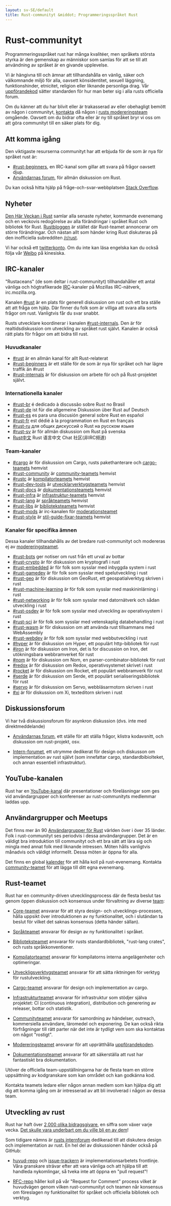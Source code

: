 ```yaml
---
layout: sv-SE/default
title: Rust-communityt &middot; Programmeringsspråket Rust
---
```


# Rust-communityt

Programmeringsspråket rust har många kvalitéer, men språkets
största styrka är den gemenskap av människor som samlas för att
se till att användning av språket är en givande upplevelse.

Vi är hängivna till och ämnar att tillhandahålla en vänlig, säker
och välkomnande miljö för alla, oavsett könsidentitet, sexuell läggning,
funktionshinder, etnicitet, religion eller liknande personliga
drag. Vår [uppförandekod][coc] sätter standarden för hur man beter
sig i alla rusts officiella forum.

Om du känner att du har blivit eller är trakasserad av eller
obehagligt bemött av någon i communityt, [kontakta][mod_team_email]
då någon i [rusts modereringsteam][mod_team] omgående. Oavsett om
du bidrar ofta eller är ny till språket bryr vi oss om att göra
communityt till en säker plats för dig.

[coc]: conduct.html
[mod_team_email]: mailto:rust-mods@rust-lang.org

## Att komma igång

Den viktigaste resurserna communityt har att erbjuda för de som
är nya för språket rust är:

- [#rust-beginners][beginners_irc], en IRC-kanal som gillar att
  svara på frågor oavsett djup.
- [Användarnas forum][users_forum], för allmän diskussion om Rust.

Du kan också hitta hjälp på fråge-och-svar-webbplatsen [Stack Overflow][stack_overflow].

[stack_overflow]: https://stackoverflow.com/questions/tagged/rust

## Nyheter

[Den Här Veckan i Rust][twir] samlar alla senaste nyheter, kommande
evenemang och en veckovis redogörelse av alla förändringar i språket Rust
och bibliotek för Rust. [Rustbloggen][rust_blog] är stället där Rust-teamet
annoncerar om större förändringar. Och nästan allt som händer kring Rust
diskuteras på den inofficiella subredditen [/r/rust][reddit].

Vi har också ett [twitterkonto][twitter]. Om du inte kan läsa engelska kan
du också följa vår [Weibo][weibo] på kinesiska.

[twir]: https://this-week-in-rust.org/
[rust_blog]: http://blog.rust-lang.org/
[reddit]: https://www.reddit.com/r/rust
[reddit_coc]: https://www.reddit.com/r/rust/comments/2rvrzx/our_code_of_conduct_please_read/
[twitter]: https://twitter.com/rustlang
[weibo]: http://weibo.com/u/5616913483

## IRC-kanaler

"Rustaceans" (de som deltar i rust-communityt) tillhandahåller ett antal
vänliga och högtrafikerade [IRC]-kanaler på Mozillas IRC-nätverk,
irc.mozilla.org.

Kanalen [#rust][rust_irc] är en plats för generell diskussion om rust och
ett bra ställe att att fråga om hjälp. Där finner du folk som är villiga
att svara alla sorts frågor om rust. Vanligtvis får du svar snabbt.

Rusts utvecklare koordinerar i kanalen [#rust-internals][internals_irc].
Den är för realtidsdiskussion om utveckling av språket rust självt.
Kanalen är också rätt plats för frågor om att bidra till rust.

### Huvudkanaler

- [#rust][rust_irc] är en allmän kanal för allt Rust-relaterat
- [#rust-beginners][beginners_irc] är ett ställe för de som är nya för språket
och har lägre traffik än #rust
- [#rust-internals][internals_irc] är för diskussion om arbete för och på
Rust-projektet självt.

### Internationella kanaler

- [#rust-br][br_irc] é dedicado à discussão sobre Rust no Brasil
- [#rust-de][de_irc] ist für die allgemeine Diskussion über Rust auf Deutsch
- [#rust-es][es_irc] es para una discusión general sobre Rust en español
- [#rust-fr][fr_irc] est dédié à la programmation en Rust en français
- [#rust-ru][ru_irc] для общих дискуссий о Rust на русском языке
- [#rust-sv](https://chat.mibbit.com/?server=irc.mozilla.org&channel=%23rust-sv) är för allmän diskussion om Rust på svenska
- [Rust中文][cn_org] Rust 语言中文 Chat 社区(非IRC频道)

### Team-kanaler

- [#cargo][cargo_irc] är för diskussion om Cargo, rusts pakethanterare och [cargo-teamets][cargo_team] hemvist
- [#rust-community][community_irc] är [community-teamets][community_team] hemvist
- [#rustc][rustc_irc] är [kompilatorteamets][compiler_team] hemvist
- [#rust-dev-tools][dev_tools_irc] är [utvecklarverktygsteamets][dev_tools_team] hemvist
- [#rust-docs][docs_irc] är [dokumentationsteamets][doc_team] hemvist
- [#rust-infra][infra_irc] är [infrastruktur-teamets][infra_team] hemvist
- [#rust-lang][lang_irc] är [språkteamets][language_team] hemvist
- [#rust-libs][libs_irc] är [biblioteksteamets][library_team] hemvist
- [#rust-mods][mod_irc] är irc-kanalen för [moderationsteamet][mod_team]
- [#rust-style][style_irc] är [stil-guide-fixar-teamets][style_team] hemvist

### Kanaler för specifika ämnen

Dessa kanaler tillhandahålls av det bredare rust-communityt och modereras ej
av [modereringsteamet][mod_team].

- [#rust-bots][bots_irc] ger notiser om rust från ett urval av bottar
- [#rust-crypto][crypto_irc] är för diskussion om kryptografi i rust
- [#rust-embedded][embedded_irc] är för folk som sysslar med inbyggda system i rust
- [#rust-gamedev][gamedev_irc] är för folk som sysslar med spelutveckling i rust
- [#rust-geo][rustgeo_irc] är för diskussion om GeoRust, ett geospatialverktyg skriven i rust
- [#rust-machine-learning][machine_learning_irc] är för folk som sysslar med maskininlärning i rust
- [#rust-networking][networking_irc] är för folk som sysslar med datornätverk och sådan utveckling i rust
- [#rust-osdev][osdev_irc] är för folk som sysslar med utveckling av operativsystem i rust
- [#rust-sci][sci_irc] är för folk som sysslar med vetenskaplig databehandling i rust
- [#rust-wasm][wasm_irc] är för diskussion om att använda rust tillsammans med WebAssembly
- [#rust-webdev][webdev_irc] är för folk som sysslar med webbutveckling i rust
- [#hyper][hyper_irc] är för diskussion om Hyper, ett populärt http-bibliotek för rust
- [#iron][iron_irc] är för diskussion om Iron, det is for discussion on Iron, det
utökningsbara webbramverket för rust
- [#nom][nom_irc] är för diskussion om Nom, en parser-combinator-bibliotek för rust
- [#redox][redox_irc] är för diskussion om Redox, operativsystemet skrivet i rust
- [#rocket][rocket_irc] är för diskussion om Rocket, ett populärt webbramverk för rust
- [#serde][serde_irc] är för diskussion om Serde, ett populärt serialiseringsbibliotek för rust
- [#servo][servo_irc] är för diskussion om Servo, webbläsarmotorn skriven i rust
- [#xi][xi_irc] är för diskussion om Xi, texteditorn skriven i rust

[IRC]: https://en.wikipedia.org/wiki/Internet_Relay_Chat
[beginners_irc]: https://chat.mibbit.com/?server=irc.mozilla.org&channel=%23rust-beginners
[bots_irc]: https://chat.mibbit.com/?server=irc.mozilla.org&channel=%23rust-bots
[br_irc]: https://chat.mibbit.com/?server=irc.mozilla.org&channel=%23rust-br
[cargo_irc]: https://chat.mibbit.com/?server=irc.mozilla.org&channel=%23cargo
[cn_org]: https://chat.rust-china.org/
[community_irc]: https://chat.mibbit.com/?server=irc.mozilla.org&channel=%23rust-community
[crypto_irc]: https://chat.mibbit.com/?server=irc.mozilla.org&channel=%23rust-crypto
[de_irc]: https://chat.mibbit.com/?server=irc.mozilla.org&channel=%23rust-de
[es_irc]: https://chat.mibbit.com/?server=irc.mozilla.org&channel=%23rust-es
[embedded_irc]: https://chat.mibbit.com/?server=irc.mozilla.org&channel=%23rust-embedded
[fr_irc]: https://chat.mibbit.com/?server=irc.mozilla.org&channel=%23rust-fr
[gamedev_irc]: https://chat.mibbit.com/?server=irc.mozilla.org&channel=%23rust-gamedev
[internals_irc]: https://chat.mibbit.com/?server=irc.mozilla.org&channel=%23rust-internals
[lang_irc]: https://chat.mibbit.com/?server=irc.mozilla.org&channel=%23rust-lang
[libs_irc]: https://chat.mibbit.com/?server=irc.mozilla.org&channel=%23rust-libs
[networking_irc]: https://chat.mibbit.com/?server=irc.mozilla.org&channel=%23rust-networking
[osdev_irc]: https://chat.mibbit.com/?server=irc.mozilla.org&channel=%23rust-osdev
[ru_irc]: https://chat.mibbit.com/?server=irc.mozilla.org&channel=%23rust-ru
[rust_irc]: https://chat.mibbit.com/?server=irc.mozilla.org&channel=%23rust
[rustc_irc]: https://chat.mibbit.com/?server=irc.mozilla.org&channel=%23rustc
[servo_irc]: https://chat.mibbit.com/?server=irc.mozilla.org&channel=%23servo
[webdev_irc]: https://chat.mibbit.com/?server=irc.mozilla.org&channel=%23rust-webdev
[docs_irc]: https://chat.mibbit.com/?server=irc.mozilla.org&channel=%23rust-docs
[xi_irc]: https://chat.mibbit.com/?server=irc.mozilla.org&channel=%23xi
[dev_tools_irc]: https://chat.mibbit.com/?server=irc.mozilla.org&channel=%23rust-dev-tools
[style_irc]: https://chat.mibbit.com/?server=irc.mozilla.org&channel=%23style
[style_team]: team.html#Style-team
[mod_irc]: https://chat.mibbit.com/?server=irc.mozilla.org&channel=%23mods
[machine_learning_irc]: https://chat.mibbit.com/?server=irc.mozilla.org&channel=%23rust-machine-learning
[hyper_irc]: https://chat.mibbit.com/?server=irc.mozilla.org&channel=%23hyper
[iron_irc]: https://chat.mibbit.com/?server=irc.mozilla.org&channel=%23iron
[redox_irc]: https://chat.mibbit.com/?server=irc.mozilla.org&channel=%23redox
[nom_irc]: https://chat.mibbit.com/?server=irc.mozilla.org&channel=%23nom
[infra_irc]: https://chat.mibbit.com/?server=irc.mozilla.org&channel=%23rust-infra
[rustgeo_irc]: https://chat.mibbit.com/?server=irc.mozilla.org&channel=%23rust-geo
[rocket_irc]: https://chat.mibbit.com/?server=irc.mozilla.org&channel=%23rocket
[serde_irc]: https://chat.mibbit.com/?server=irc.mozilla.org&channel=%23serde
[sci_irc]: https://chat.mibbit.com/?server=irc.mozilla.org&channel=%23rust-sci
[wasm_irc]: https://chat.mibbit.com/?server=irc.mozilla.org&channel=%23rust-wasm

## Diskussionsforum

Vi har två diskussionsforum för asynkron diskussion (dvs. inte med direktmeddelande)

- [Användarnas forum][users_forum], ett ställe för att ställa frågor, klistra
kodavsnitt, och diskussion om rust-projekt, osv.

- [Intern-forumet][internals_forum], ett utrymme dedikerat för design och 
diskusson om implementation av rust självt (som innefattar cargo, standardbibiolteket,
och annan essentiell infrastruktur).

[users_forum]: https://users.rust-lang.org/
[internals_forum]: https://internals.rust-lang.org/

## YouTube-kanalen

Rust har en [YouTube-kanal][youtube_channel] där presentationer och föreläsningar
som ges vid användargrupper och konferenser av rust-communityts medlemmar laddas upp.

[youtube_channel]: https://www.youtube.com/channel/UCaYhcUwRBNscFNUKTjgPFiA

## Användargrupper och Meetups

Det finns mer än 90 [Användargrupper för Rust][user_group] världen över i 
över 35 länder. Folk i rust-communityt ses periodvis i dessa användargrupper.
Det är en väldigt bra introduktion till communityt och ett bra sätt att 
lära sig och mingla med annat folk med liknande intressen. Möten hålls vanligtvis
månadvis och väldigt informellt. Dessa möten är öppna för alla.

Det finns en global [kalender][calendar] för att hålla koll på rust-evenemang.
Kontakta [community-teamet][community_team] för att lägga till ditt egna evenemang.

[user_group]: ./user-groups.html
[calendar]: https://www.google.com/calendar/embed?src=apd9vmbc22egenmtu5l6c5jbfc@group.calendar.google.com

## Rust-teamet

Rust har en community-driven utvecklingsprocess där de flesta beslut tas genom
öppen diskussion och konsensus under förvaltning av diverse [team][teams]:

* [Core-teamet][core_team] ansvarar för att styra design- och
utvecklings-processen, hålla uppsikt över introduktionen av ny funktionalitet,
och i slutändan ta beslut för vilket det saknas konsensus (detta händer sällan).

* [Språkteamet][language_team] ansvarar för design av ny funktionalitet i 
  språket.

* [Biblioteksteamet][library_team] ansvarar för rusts standardbibliotek,
 "rust-lang crates", och rusts språkkonventioner.

* [Kompilatorteamet][compiler_team] ansvarar för kompilatorns interna
angelägenheter och optimeringar.

* [Utveckligsverktygsteamet][dev_tools_team] ansvarar för att sätta riktningen
för verktyg för rustutveckling.

* [Cargo-teamet][cargo_team] ansvarar för design och implementation av cargo.

* [Infrastrukturteamet][infra_team] ansvarar för infrastruktur som stödjer
 själva projektet: CI (continuous integration), distribution och generering av
 releaser, bottar och statistik.

+ [Communityteamet][community_team] ansvarar för samordning av händelser,
outreach, kommersiella användare, läromedel och exponering. De kan också
rikta förfrågningar till rätt parter när det inte är tydligt vem som ska
kontaktas om något "rostigt".

* [Modereringsteamet][mod_team] ansvarar för att upprätthålla [uppförandekoden][coc].

* [Dokumentationsteamet][doc_team] ansvarar för att säkerställa att rust har
 fantastiskt bra dokumentation.

Utöver de officiella team-uppställningarna har de flesta team en större
uppsättning av kodgranskare som kan området och kan godkänna kod.

Kontakta teamets ledare eller någon annan medlem som kan hjälpa dig att dig att
komma igång om är intresserad av att bli involverad i någon av dessa team.

[teams]: team.html
[core_team]: team.html#Core-team
[language_team]: team.html#Language-design-team
[library_team]: team.html#Library-team
[compiler_team]: team.html#Compiler-team
[dev_tools_team]: team.html#Dev-tools-team
[cargo_team]: team.html#Cargo-team
[community_team]: team.html#Community-team
[mod_team]: team.html#Moderation-team
[doc_team]: team.html#Documentation-team
[infra_team]: team.html#Infrastructure-team

## Utveckling av rust

Rust har haft över [2,000 olika bidragsgivare][authors], en siffra som växer 
varje vecka. [Det skulle vara underbart om du ville bli en av dem][contribute]!

Som tidigare nämns är [rusts internforum][internals_forum] dedikerad till att
diskutera design och implementation av rust. En hel del av diskussionen händer
också på GitHub:

- [huvud-repo][github] och [issue-trackern][issue_tracking] är
  implementationsarbetets frontlinje. Våra granskare strävar efter att vara
  vänliga och att hjälpa till att handleda nykomlingar, så tveka inte att öppna
  en "pull request"!

- [RFC-repo][rfcs] håller koll på vår "Request for Comment" process vilket
  är huvudvägen genom vilken rust-communityt och teamen når konsensus om föreslagen
  ny funktionalitet för språket och officiella bibliotek och verktyg.

[authors]: https://thanks.rust-lang.org/rust/all-time
[contribute]: contribute.html
[github]: https://github.com/rust-lang/rust
[rfcs]: https://github.com/rust-lang/rfcs
[issue_tracking]: https://github.com/rust-lang/rust/issues
